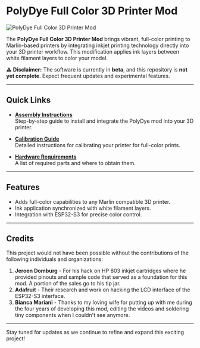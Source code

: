 # PolyDye Full Color 3D Printer Mod

![PolyDye Full Color 3D Printer Mod](https://www.level9000.co.za/images/PolyDyeHeading.jpg)

The **PolyDye Full Color 3D Printer Mod** brings vibrant, full-color printing to Marlin-based printers by integrating inkjet printing technology directly into your 3D printer workflow. This modification applies ink layers between white filament layers to color your model.

⚠️ **Disclaimer:** The software is currently in **beta**, and this repository is **not yet complete**. Expect frequent updates and experimental features.

---

## Quick Links

- **[Assembly Instructions](https://www.level9000.co.za/How-To.html)**  
  Step-by-step guide to install and integrate the PolyDye mod into your 3D printer.

- **[Calibration Guide](https://www.level9000.co.za/Calibration.html)**  
  Detailed instructions for calibrating your printer for full-color prints.

- **[Hardware Requirements](TBA)**  
  A list of required parts and where to obtain them.

---

## Features

- Adds full-color capabilities to any Marlin compatible 3D printer.
- Ink application synchronized with white filament layers.
- Integration with ESP32-S3 for precise color control.

---

## Credits

This project would not have been possible without the contributions of the following individuals and organizations:

1. **Jeroen Domburg** - For his hack on HP 803 inkjet cartridges where he provided pinouts and sample code that served as a foundation for this mod. A portion of the sales go to his tip jar. 
2. **Adafruit** - Their research and work on hacking the LCD interface of the ESP32-S3 interface.  
3. **Bianca Mariani** - Thanks to my loving wife for putting up with me during the four years of developing this mod, editing the videos and soldering tiny components when I couldn't see anymore.

---

Stay tuned for updates as we continue to refine and expand this exciting project!
